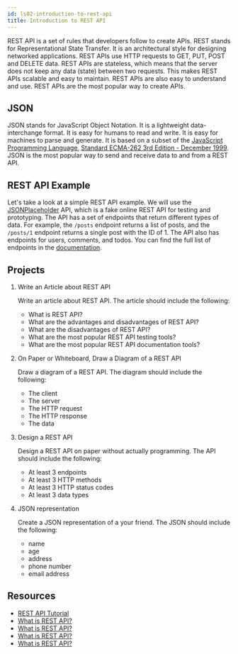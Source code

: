 ```yaml
---
id: ls02-introduction-to-rest-api
title: Introduction to REST API
---
```


REST API is a set of rules that developers follow to create APIs. REST stands for Representational State Transfer. It is an architectural style for designing networked applications. REST APIs use HTTP requests to GET, PUT, POST and DELETE data. REST APIs are stateless, which means that the server does not keep any data (state) between two requests. This makes REST APIs scalable and easy to maintain. REST APIs are also easy to understand and use. REST APIs are the most popular way to create APIs.

## JSON

JSON stands for JavaScript Object Notation. It is a lightweight data-interchange format. It is easy for humans to read and write. It is easy for machines to parse and generate. It is based on a subset of the [JavaScript Programming Language](https://www.javascript.com/), [Standard ECMA-262 3rd Edition - December 1999](https://www.ecma-international.org/publications/standards). JSON is the most popular way to send and receive data to and from a REST API.

## REST API Example

Let's take a look at a simple REST API example. We will use the [JSONPlaceholder](https://jsonplaceholder.typicode.com/) API, which is a fake online REST API for testing and prototyping. The API has a set of endpoints that return different types of data. For example, the `/posts` endpoint returns a list of posts, and the `/posts/1` endpoint returns a single post with the ID of 1. The API also has endpoints for users, comments, and todos. You can find the full list of endpoints in the [documentation](https://jsonplaceholder.typicode.com/guide/).

## Projects

1. Write an Article about REST API

   Write an article about REST API. The article should include the following:

   - What is REST API?
   - What are the advantages and disadvantages of REST API?
   - What are the disadvantages of REST API?
   - What are the most popular REST API testing tools?
   - What are the most popular REST API documentation tools?

2. On Paper or Whiteboard, Draw a Diagram of a REST API

   Draw a diagram of a REST API. The diagram should include the following:

   - The client
   - The server
   - The HTTP request
   - The HTTP response
   - The data

3. Design a REST API

   Design a REST API on paper without actually programming. The API should include the following:

   - At least 3 endpoints
   - At least 3 HTTP methods
   - At least 3 HTTP status codes
   - At least 3 data types

4. JSON representation

   Create a JSON representation of a your friend. The JSON should include the following:

   - name
   - age
   - address
   - phone number
   - email address

## Resources

- [REST API Tutorial](https://www.restapitutorial.com/)
- [What is REST API?](https://www.codecademy.com/articles/what-is-rest)
- [What is REST API?](https://www.youtube.com/watch?v=7YcW25PHnAA)
- [What is REST API?](https://www.youtube.com/watch?v=Q-BpqyOT3a8)
- [What is REST API?](https://www.youtube.com/watch?v=7YcW25PHnAA)
